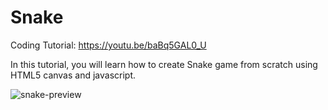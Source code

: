 # Snake
Coding Tutorial: https://youtu.be/baBq5GAL0_U

In this tutorial, you will learn how to create Snake game from scratch using HTML5 canvas and javascript.

![snake-preview](https://user-images.githubusercontent.com/78777681/163033854-f52af2c6-38f9-419c-a4cc-03b5a7b72703.png)
